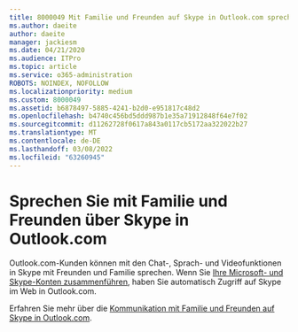 ```yaml
---
title: 8000049 Mit Familie und Freunden auf Skype in Outlook.com sprechen
ms.author: daeite
author: daeite
manager: jackiesm
ms.date: 04/21/2020
ms.audience: ITPro
ms.topic: article
ms.service: o365-administration
ROBOTS: NOINDEX, NOFOLLOW
ms.localizationpriority: medium
ms.custom: 8000049
ms.assetid: b6878497-5885-4241-b2d0-e951817c48d2
ms.openlocfilehash: b4740c456bd5ddd987b1e35a71912848f64e7f02
ms.sourcegitcommit: d11262728f0617a843a0117cb5172aa322022b27
ms.translationtype: MT
ms.contentlocale: de-DE
ms.lasthandoff: 03/08/2022
ms.locfileid: "63260945"
---
```

# <a name="talk-to-family-and-friends-on-skype-in-outlookcom"></a>Sprechen Sie mit Familie und Freunden über Skype in Outlook.com

Outlook.com-Kunden können mit den Chat-, Sprach- und Videofunktionen in Skype mit Freunden und Familie sprechen. Wenn Sie [Ihre Microsoft- und Skype-Konten zusammenführen](https://go.microsoft.com/fwlink/p/?linkid=2001101&amp;clcid=0x409), haben Sie automatisch Zugriff auf Skype im Web in Outlook.com.
  
Erfahren Sie mehr über die [Kommunikation mit Familie und Freunden auf Skype in Outlook.com](https://go.microsoft.com/fwlink/p/?linkid=2001407&amp;clcid=0x409).
  

